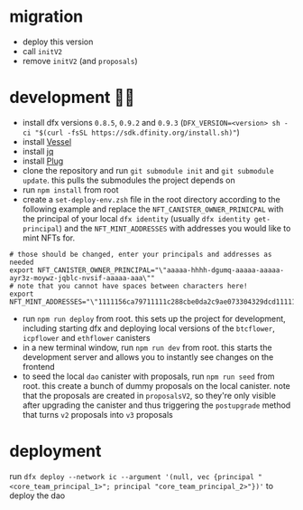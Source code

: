 # migration

- deploy this version
- call `initV2`
- remove `initV2` (and `proposals`)

# development 👷‍♀️

- install dfx versions `0.8.5`, `0.9.2` and `0.9.3` (`DFX_VERSION=<version> sh -ci "$(curl -fsSL https://sdk.dfinity.org/install.sh)"`)
- install [Vessel](https://github.com/dfinity/vessel)
- install [jq](https://stedolan.github.io/jq/download/)
- install [Plug](https://plugwallet.ooo/)
- clone the repository and run `git submodule init` and `git submodule update`. this pulls the submodules the project depends on
- run `npm install` from root
- create a `set-deploy-env.zsh` file in the root directory according to the following example and replace the `NFT_CANISTER_OWNER_PRINICPAL` with the principal of your local `dfx identity` (usually `dfx identity get-principal`) and the `NFT_MINT_ADDRESSES` with addresses you would like to mint NFTs for.

```
# those should be changed, enter your principals and addresses as needed
export NFT_CANISTER_OWNER_PRINCIPAL="\"aaaaa-hhhh-dgumq-aaaaa-aaaaa-ayr3z-moywz-jqblc-nvsif-aaaaa-aaa\""
# note that you cannot have spaces between characters here!
export NFT_MINT_ADDRESSES="\"1111156ca79711111c288cbe0da2c9ae073304329dcd11111d8df19416baf3b0\";\"11111eb53f60d028b4bdfe7bc1594c907b81311111d6f6713121dcb5611111\";\"111111ac04a4e2b2e90ca2f55e11111edf53a67a7ed22804411111726eb24f\""
```

- run `npm run deploy` from root. this sets up the project for development, including starting dfx and deploying local versions of the `btcflower`, `icpflower` and `ethflower` canisters
- in a new terminal window, run `npm run dev` from root. this starts the development server and allows you to instantly see changes on the frontend
- to seed the local `dao` canister with proposals, run `npm run seed` from root. this create a bunch of dummy proposals on the local canister. note that the proposals are created in `proposalsV2`, so they're only visible after upgrading the canister and thus triggering the `postupgrade` method that turns `v2` proposals into `v3` proposals

# deployment

run `dfx deploy --network ic --argument '(null, vec {principal "<core_team_principal_1>"; principal "core_team_principal_2>"})'` to deploy the dao
